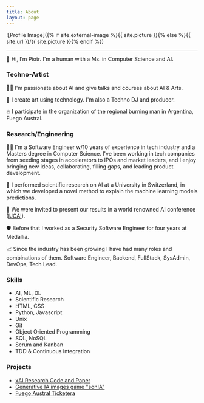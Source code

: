 ```yaml
---
title: About
layout: page
---
```

![Profile Image]({% if site.external-image %}{{ site.picture }}{% else %}{{ site.url }}/{{ site.picture }}{% endif %})

---

👋 Hi, I’m Piotr. I'm a human with a Ms. in Computer Science and AI.

### Techno-Artist

👨‍🏫 I'm passionate about AI and give talks and courses about AI & Arts.

🎨 I create art using technology. I'm also a Techno DJ and producer.

🔥 I participate in the organization of the regional burning man in Argentina, Fuego Austral.

### Research/Engineering

🧑‍💻 I'm a Software Engineer w/10 years of experience in tech industry and a Masters degree in Computer Science. I've been working in tech companies from seeding stages in accelerators to IPOs and market leaders, and I enjoy bringing new ideas, collaborating, filling gaps, and leading product development.

🧠 I performed scientific research on AI at a University in Switzerland, in which we developed a novel method to explain the machine learning models predictions.

📝 We were invited to present our results in a world renowned AI conference ([IJCAI](www.ijcai.org/proceedings/2022/104)).

🛡️ Before that I worked as a Security Software Engineer for four years at Medallia.

📈 Since the industry has been growing I have had many roles and combinations of them. Software Engineer, Backend, FullStack, SysAdmin, DevOps, Tech Lead.

### Skills

- AI, ML, DL
- Scientific Research
- HTML, CSS
- Python, Javascript 
- Unix
- Git
- Object Oriented Programming
- SQL, NoSQL
- Scrum and Kanban
- TDD & Continuous Integration

### Projects

- [xAI Research Code and Paper](https://github.com/piotromashov/baycon)
- [Generative IA images game "sonIA"](https://github.com/piotromashov/sonIA)
- [Fuego Austral Ticketera](https://github.com/fuegoaustral/ticketera)